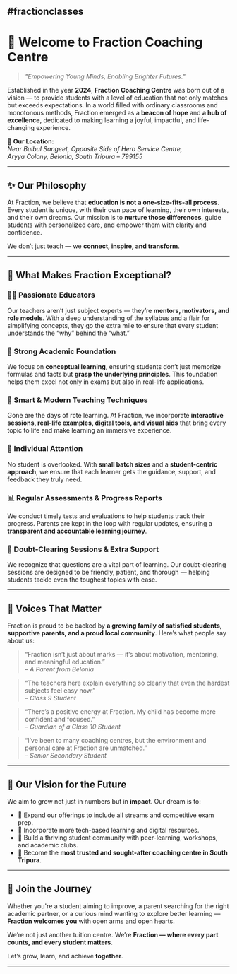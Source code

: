#fractionclasses
---
# 🌟 Welcome to **Fraction Coaching Centre**

> *"Empowering Young Minds, Enabling Brighter Futures."*

Established in the year **2024**, **Fraction Coaching Centre** was born out of a vision — to provide students with a level of education that not only matches but exceeds expectations. In a world filled with ordinary classrooms and monotonous methods, Fraction emerged as a **beacon of hope** and **a hub of excellence**, dedicated to making learning a joyful, impactful, and life-changing experience.

📍 **Our Location:**  
*Near Bulbul Sangeet, Opposite Side of Hero Service Centre,*  
*Aryya Colony, Belonia, South Tripura – 799155*

---

## ✨ Our Philosophy

At Fraction, we believe that **education is not a one-size-fits-all process**. Every student is unique, with their own pace of learning, their own interests, and their own dreams. Our mission is to **nurture those differences**, guide students with personalized care, and empower them with clarity and confidence.

We don’t just teach — we **connect, inspire, and transform**.

---

## 🏫 What Makes Fraction Exceptional?

### 👩‍🏫 Passionate Educators  
Our teachers aren’t just subject experts — they’re **mentors, motivators, and role models**. With a deep understanding of the syllabus and a flair for simplifying concepts, they go the extra mile to ensure that every student understands the “why” behind the “what.”

### 📘 Strong Academic Foundation  
We focus on **conceptual learning**, ensuring students don’t just memorize formulas and facts but **grasp the underlying principles**. This foundation helps them excel not only in exams but also in real-life applications.

### 🧠 Smart & Modern Teaching Techniques  
Gone are the days of rote learning. At Fraction, we incorporate **interactive sessions, real-life examples, digital tools, and visual aids** that bring every topic to life and make learning an immersive experience.

### 🤝 Individual Attention  
No student is overlooked. With **small batch sizes** and a **student-centric approach**, we ensure that each learner gets the guidance, support, and feedback they truly need.

### 📊 Regular Assessments & Progress Reports  
We conduct timely tests and evaluations to help students track their progress. Parents are kept in the loop with regular updates, ensuring a **transparent and accountable learning journey**.

### 🧩 Doubt-Clearing Sessions & Extra Support  
We recognize that questions are a vital part of learning. Our doubt-clearing sessions are designed to be friendly, patient, and thorough — helping students tackle even the toughest topics with ease.

---

## 💬 Voices That Matter

Fraction is proud to be backed by **a growing family of satisfied students, supportive parents, and a proud local community**. Here’s what people say about us:

> “Fraction isn’t just about marks — it’s about motivation, mentoring, and meaningful education.”  
> *– A Parent from Belonia*

> “The teachers here explain everything so clearly that even the hardest subjects feel easy now.”  
> *– Class 9 Student*

> “There’s a positive energy at Fraction. My child has become more confident and focused.”  
> *– Guardian of a Class 10 Student*

> “I’ve been to many coaching centres, but the environment and personal care at Fraction are unmatched.”  
> *– Senior Secondary Student*

---

## 🎯 Our Vision for the Future

We aim to grow not just in numbers but in **impact**. Our dream is to:

- 🌱 Expand our offerings to include all streams and competitive exam prep.
- 📲 Incorporate more tech-based learning and digital resources.
- 👥 Build a thriving student community with peer-learning, workshops, and academic clubs.
- 🏫 Become the **most trusted and sought-after coaching centre in South Tripura**.

---

## 🚀 Join the Journey

Whether you're a student aiming to improve, a parent searching for the right academic partner, or a curious mind wanting to explore better learning — **Fraction welcomes you** with open arms and open hearts.

We’re not just another tuition centre. We’re **Fraction — where every part counts, and every student matters**.

Let’s grow, learn, and achieve **together**.

---

